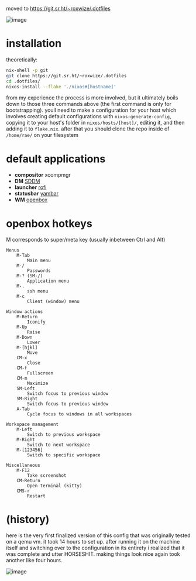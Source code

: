 moved to https://git.sr.ht/~roxwize/.dotfiles

![image](https://github.com/user-attachments/assets/2ab0e4f6-6a94-437b-9598-4396500d1f5b)

# installation

theoretically:

```sh
nix-shell -p git
git clone https://git.sr.ht/~roxwize/.dotfiles
cd .dotfiles/
nixos-install --flake './nixos#[hostname]'
```

from my experience the process is more involved, but it ultimately boils down to those three commands above (the first command is only for bootstrapping). youll need to make a configuration for your host which involves creating default configurations with `nixos-generate-config`, copying it to your host's folder in `nixos/hosts/[host]/`, editing it, and then adding it to `flake.nix`. after that you should clone the repo inside of `/home/rae/` on your filesystem

# default applications

- **compositor** xcompmgr
- **DM** [SDDM](https://github.com/sddm/sddm)
- **launcher** [rofi](https://github.com/davatorium/rofi)
- **statusbar** [yambar](https://codeberg.org/dnkl/yambar)
- **WM** [openbox](https://openbox.org/)

<!--## raspberry PI devices

[raspberry-pi-nix](https://github.com/nix-community/raspberry-pi-nix) is used to build PI sd card images. have yur lil sd card on hand (paw) and run in the root of the repository:

```sh
nix build './nixos#nixosConfigurations.[hostname].config.system.build.sdImage'
```

and then Wait................... output will be in `result/` NYA!!

### ermm???

O.K., just take the image in `result/sd-image/[whatever]`, decompress it with zstd, then run `dd if=[decompressed image] of=[sd card device WITHOUT partition number] status=progress`

the system will automatically resize the root partition to match the size of the SD card, and from there any changes in post should likely be made over ssh...

```sh
nixos-rebuild switch --flake './nixos#[hostname]' --target-host root@[hostname]
```

ssh isnt automatically setup in a way that lets you do this from the start, you should define it in your host configuration beforehand. near has a decent example of this that you can look over if yu want...-->

# openbox hotkeys

M corresponds to super/meta key (usually inbetween Ctrl and Alt)

```
Menus
    M-Tab
        Main menu
    M-/
        Passwords
    M-? (SM-/)
        Application menu
    M-.
        ssh menu
    M-c
        Client (window) menu

Window actions
    M-Return
        Iconify
    M-Up
        Raise
    M-Down
        Lower
    M-[hjkl]
        Move
    CM-x
        Close
    CM-f
        Fullscreen
    CM-m
        Maximize
    SM-Left
        Switch focus to previous window
    SM-Right
        Switch focus to previous window
    A-Tab
        Cycle focus to windows in all workspaces

Workspace management
    M-Left
        Switch to previous workspace
    M-Right
        Switch to next workspace
    M-[123456]
        Switch to specific workspace

Miscellaneous
    M-F12
        Take screenshot
    CM-Return
        Open terminal (kitty)
    CMS-r
        Restart
```

# (history)

here is the very first finalized version of this config that was originally tested on a qemu vm. it took 14 hours to set up. after running it on the machine itself and switching over to the configuration in its entirety i realized that it was complete and utter HORSESHIT. making things look nice again took another like four hours.

![image](https://github.com/user-attachments/assets/f0f66913-2616-4a3c-ac7f-55db6fc27116)

